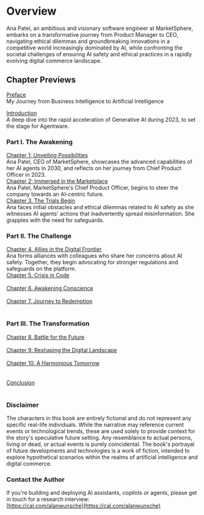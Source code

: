 # Overview 

Ana Patel, an ambitious and visionary software engineer at MarketSphere, embarks on a transformative journey from Product Manager to CEO, navigating ethical dilemmas and groundbreaking innovations in a competitive world increasingly dominated by AI, while confronting the societal challenges of ensuring AI safety and ethical practices in a rapidly evolving digital commerce landscape.

 

## Chapter Previews

[Preface](./Preface)
<br />
My Journey from Business Intelligence to Artificial Intelligence

[Introduction](./Introduction)
<br />
A deep dive into the rapid acceleration of Generative AI during 2023, to set the stage for Agentware.

### Part I. The Awakening
[Chapter 1: Unveiling Possibilities](./Chapter-1)
<br />
Ana Patel, CEO of MarketSphere, showcases the advanced capabilities of her AI agents in 2030, and reflects on her journey from Chief Product Officer in 2023. 
<br />
[Chapter 2: Immersed in the Marketplace](./Chapter-2)
<br />
Ana Patel, MarketSphere's Chief Product Officer, begins to steer the company towards an AI-centric future.
<br />
[Chapter 3. The Trials Begin](./Chapter-3)
<br />
Ana faces initial obstacles and ethical dilemmas related to AI safety as she witnesses AI agents' actions that inadvertently spread misinformation. She grapples with the need for safeguards.
<br />
### Part II. The Challenge
[Chapter 4. Allies in the Digital Frontier](./Chapter-4)
<br />
Ana forms alliances with colleagues who share her concerns about AI safety. Together, they begin advocating for stronger regulations and safeguards on the platform.<br />
[Chapter 5. Crisis in Code](./Chapter-5)
<br />
<br />
[Chapter 6. Awakening Conscience](./Chapter-6)
<br /><br />
[Chapter 7. Journey to Redemption](./Chapter-7)
<br /><br />

### Part III. The Transformation 
[Chapter 8. Battle for the Future](./Chapter-8)
<br /><br />
[Chapter 9. Reshaping the Digital Landscape](./Chapter-9)
<br /><br />
[Chapter 10. A Harmonious Tomorrow](./Chapter-10)
<br /><br /><br />
[Conclusion](./Conclusion)
<br /><br />

### Disclaimer 
The characters in this book are entirely fictional and do not represent any specific real-life individuals. While the narrative may reference current events or technological trends, these are used solely to provide context for the story's speculative future setting. Any resemblance to actual persons, living or dead, or actual events is purely coincidental. The book's portrayal of future developments and technologies is a work of fiction, intended to explore hypothetical scenarios within the realms of artificial intelligence and digital commerce.

### Contact the Author
If you're building and deploying AI assistants, copilots or agents, please get in touch for a research interview:
<br />
[https://cal.com/alanwunsche](https://cal.com/alanwunsche)
